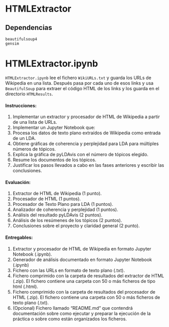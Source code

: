 # HTMLExtractor

## Dependencias
```
beautifulsoup4
gensim
```

# HTMLExtractor.ipynb
`HTMLExtractor.ipynb` lee el fichero `WikiURLs.txt` y guarda los URLs de Wikipedia en una lista. Después pasa por cada uno de esos links y usa `BeautifulSoup` para extraer el código HTML de los links y los guarda en el directorio `HTMLResults`.

#### Instrucciones:

1. Implementar un extractor y procesador de HTML de Wikipedia a partir de una lista de URLs.
2. Implementar un Jupyter Notebook que:
3. Procesa los datos de texto plano extraídos de Wikipedia como entrada de un LDA.
4. Obtiene gráficas de coherencia y perplejidad para LDA para múltiples números de tópicos.
5. Explica la gráfica de pyLDAvis con el número de tópicos elegido.
6. Resume los documentos de los tópicos.
7. Justificar los pasos llevados a cabo en las fases anteriores y escribir las conclusiones.

#### Evaluación:

1. Extractor de HTML de Wikipedia (1 punto).
2. Procesador de HTML (1 puntos).
3. Procesador de Texto Plano para LDA (1 puntos).
4. Analizador de coherencia y perplejidad (1 puntos).
5. Análisis del resultado pyLDAvis (2 puntos).
6. Análisis de los resúmenes de los tópicos (2 puntos).
7. Conclusiones sobre el proyecto y claridad general (2 punto).

#### Entregables:

1. Extractor y procesador de HTML de Wikipedia en formato Jupyter Notebook (.ipynb).
2. Generador de análisis documentado en formato Jupyter Notebook (.ipynb)
3. Fichero con las URLs en formato de texto plano (.txt).
4. Fichero comprimido con la carpeta de resultados del extractor de HTML (.zip). El fichero contiene una carpeta con 50 o más ficheros de tipo html (.html).
5. Fichero comprimido con la carpeta de resultados del procesador de HTML (.zip). El fichero contiene una carpeta con 50 o más ficheros de texto plano (.txt).
6. (Opcional) Fichero llamado “README.md” que contendrá documentación sobre como ejecutar y preparar la ejecución de la práctica o sobre como están organizados los ficheros.
